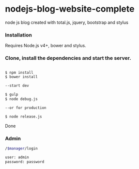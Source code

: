 # nodejs-blog-website-complete
node js blog created with total.js, jquery, bootstrap and stylus 

### Installation

Requires Node.js v4+, bower and stylus.

### Clone, install the dependencies and start the server.

```sh

$ npm install
$ bower install

--start dev

$ gulp
$ node debug.js 

--or for production

$ node release.js
```

Done



### Admin
```sh
/$manager/login

user: admin
password: password
```

